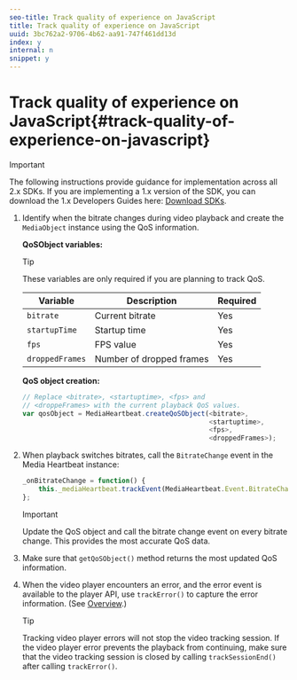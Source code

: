 ```yaml
---
seo-title: Track quality of experience on JavaScript
title: Track quality of experience on JavaScript
uuid: 3bc762a2-9706-4b62-aa91-747f461dd13d
index: y
internal: n
snippet: y
---
```


# Track quality of experience on JavaScript{#track-quality-of-experience-on-javascript}

>[!IMPORTANT]
>
>The following instructions provide guidance for implementation across all 2.x SDKs. If you are implementing a 1.x version of the SDK, you can download the 1.x Developers Guides here: [Download SDKs](../../sdk-implement/download-sdks.md).

<a id="section_3B8EBEB167624D0481E8AF4761F83047"></a>

1. Identify when the bitrate changes during video playback and create the `MediaObject` instance using the QoS information.

   **QoSObject variables:** 

   >[!TIP]
   >
   >These variables are only required if you are planning to track QoS.

    | Variable | Description | Required |
    | --- | --- | --- |
    | `bitrate` | Current bitrate | Yes |
    | `startupTime` | Startup time | Yes |
    | `fps` | FPS value | Yes |
    | `droppedFrames` | Number of dropped frames | Yes |

   **QoS object creation:** 

   ```js
   // Replace <bitrate>, <startuptime>, <fps> and  
   // <droppeFrames> with the current playback QoS values.  
   var qosObject = MediaHeartbeat.createQoSObject(<bitrate>,  
                                                  <startuptime>,  
                                                  <fps>,  
                                                  <droppedFrames>); 
   
   ```

1. When playback switches bitrates, call the `BitrateChange` event in the Media Heartbeat instance: 

   ```js
   _onBitrateChange = function() { 
       this._mediaHeartbeat.trackEvent(MediaHeartbeat.Event.BitrateChange, qosObject); 
   };
   ```

   >[!IMPORTANT]
   >
   >Update the QoS object and call the bitrate change event on every bitrate change. This provides the most accurate QoS data.

1. Make sure that `getQoSObject()` method returns the most updated QoS information. 
1. When the video player encounters an error, and the error event is available to the player API, use `trackError()` to capture the error information. (See [Overview](../../sdk-implement/track-errors/track-errors-overview.md).) 

   >[!TIP]
   >
   >Tracking video player errors will not stop the video tracking session. If the video player error prevents the playback from continuing, make sure that the video tracking session is closed by calling `trackSessionEnd()` after calling `trackError()`.

